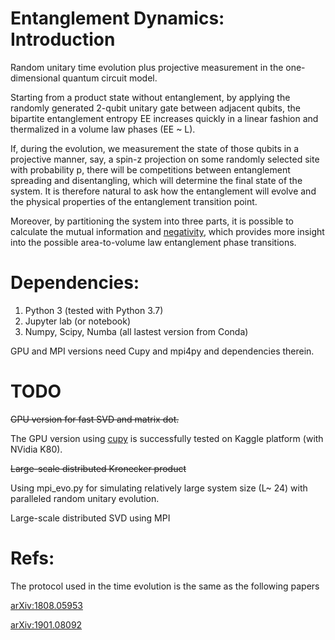 # Entanglement Dynamics: Introduction
Random unitary time evolution plus projective measurement in the one-dimensional quantum circuit model.

Starting from a product state without entanglement, by applying the randomly generated 2-qubit unitary gate between adjacent qubits, the bipartite entanglement entropy EE increases quickly in a linear fashion and thermalized in a volume law phases (EE ~ L).

If, during the evolution, we measurement the state of those qubits in a projective manner, say, a spin-z projection on some randomly selected site with probability p, there will be competitions between entanglement spreading and disentangling, which will determine the final state of the system. It is therefore natural to ask how the entanglement will evolve and 
the physical properties of the entanglement transition point.


Moreover, by partitioning the system into three parts, it is possible to calculate the mutual information 
and [negativity](https://en.wikipedia.org/wiki/Negativity_(quantum_mechanics)), which provides more insight into the possible area-to-volume law entanglement phase transitions.

<!-- 
When the system size L is large, it is possible to make the approximation that only keeps a few O(L)
largest singular values in computing the entanglement entropy. This approximation works well even at the entanglement transition critical point where the entanglement scales as log(L).
 -->
# Dependencies:
1. Python 3 (tested with Python 3.7)
2. Jupyter lab (or notebook)
3. Numpy, Scipy, Numba (all lastest version from Conda)

GPU and MPI versions need Cupy and mpi4py and dependencies therein.

# TODO
~~GPU version for fast SVD and matrix dot.~~

The GPU version using [cupy](https://cupy.chainer.org/) is successfully tested on Kaggle platform (with NVidia K80). 

~~Large-scale distributed Kronecker product~~

Using mpi_evo.py for simulating relatively large system size (L\~ 24) with paralleled random unitary evolution.

Large-scale distributed SVD using MPI

# Refs:
The protocol used in the time evolution is the same as the following papers

[arXiv:1808.05953](https://arxiv.org/abs/1808.05953)

[arXiv:1901.08092](https://arxiv.org/abs/1901.08092)

